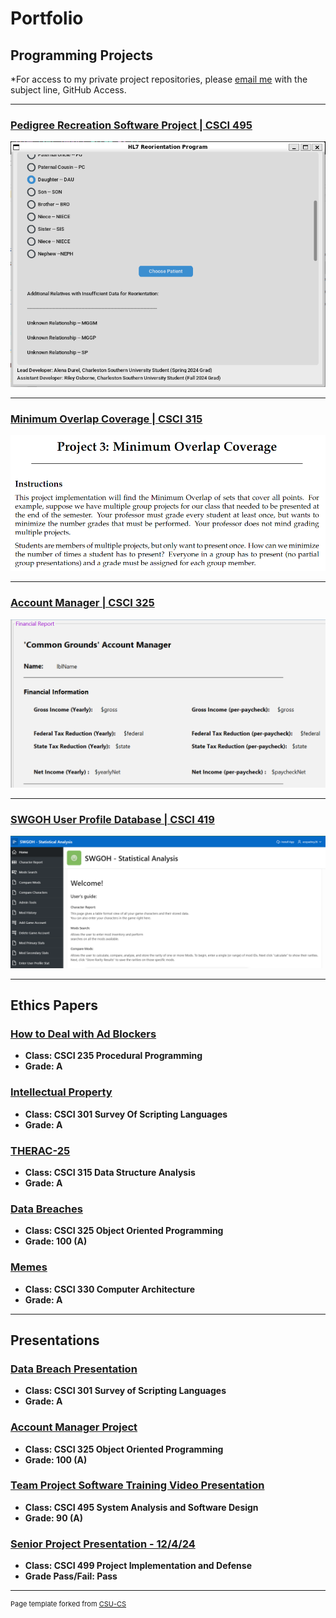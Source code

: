 Portfolio
=========

Programming Projects
--------------------

*For access to my private project repositories, please [email me](mailto:rwosborne@csustudent.net?subject=GitHub%20Access) with the subject line, GitHub Access.

---
### [Pedigree Recreation Software Project | CSCI 495](project1)

![Project 1 Thumbnail Name](images/project1/Project1_thumbnail.PNG)

---
### [Minimum Overlap Coverage | CSCI 315](project2)

![Project 2 Thumbnail Name](images/project2/project2_thumbnail.png)

---
### [Account Manager | CSCI 325](project3)

![Project 3 Thumbnail Name](images/project3/project3_financial_report.PNG)

---
### [SWGOH User Profile Database | CSCI 419](project4)

![Project 4 Thumbnail Name](images/project4/project4_app_welcome.png)

---

Ethics Papers
-------------

### [How to Deal with Ad Blockers](/pdf/CSCI235_RWOsborne_EthicsPaper.pdf)

-   **Class: CSCI 235 Procedural Programming**  
-   **Grade: A**

### [Intellectual Property](/pdf/CSCI301_RWOsborne_EthicsPaper.pdf)

-   **Class: CSCI 301 Survey Of Scripting Languages** 
-   **Grade: A**

### [THERAC-25](/pdf/CSCI315_RWOsborne_EthicsPaper.pdf)

-   **Class: CSCI 315 Data Structure Analysis** 
-   **Grade: A**

### [Data Breaches](/pdf/CSCI325_RWOsborne_EthicsPaper.pdf)

-   **Class: CSCI 325 Object Oriented Programming** 
-   **Grade: 100 (A)**

### [Memes](/pdf/CSCI330_RWOsborne_EthicsPaper.pdf)

-   **Class: CSCI 330 Computer Architecture** 
-   **Grade: A**

---

Presentations
-------------

### [Data Breach Presentation](/pdf/CSCI301_Data_Breach_Presentation_RWOsborne.pdf)

- **Class: CSCI 301 Survey of Scripting Languages** 
- **Grade: A**


### [Account Manager Project](https://youtu.be/AyVZVRDA7cY)

- **Class: CSCI 325 Object Oriented Programming** 
- **Grade: 100 (A)**


### [Team Project Software Training Video Presentation](https://youtu.be/g3Dkl3ZD6rs)

- **Class: CSCI 495 System Analysis and Software Design** 
- **Grade: 90 (A)**

### [Senior Project Presentation - 12/4/24](https://youtu.be/i1WcyzbJpyM?si=FUvWUYnUBiE7ICd5)
- **Class: CSCI 499 Project Implementation and Defense**
- **Grade Pass/Fail: Pass**
 
---

<p style="font-size:11px">Page template forked from <a href="https://github.com/csu-cs/csci-portfolio">CSU-CS</a></p>
<!-- Remove above link if you don't want to attributive -->
